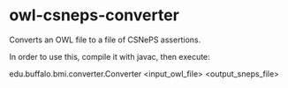 # owl-csneps-converter
Converts an OWL file to a file of CSNePS assertions.

In order to use this, compile it with javac, then execute: 

edu.buffalo.bmi.converter.Converter <input_owl_file> <output_sneps_file>
